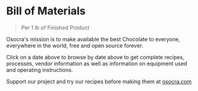 # Bill of Materials
> Per 1 lb of Finished Product
 
Osocra's mission is to make available the best Chocolate to everyone, everywhere in the world, free and open source forever.

Click on a date above to browse by date above to get complete recipes, processes, vendor information as well as information on equipment used and operating instructions. 

Support our project and try our recipes before making them at [osocra.com](https://osocra.com)
